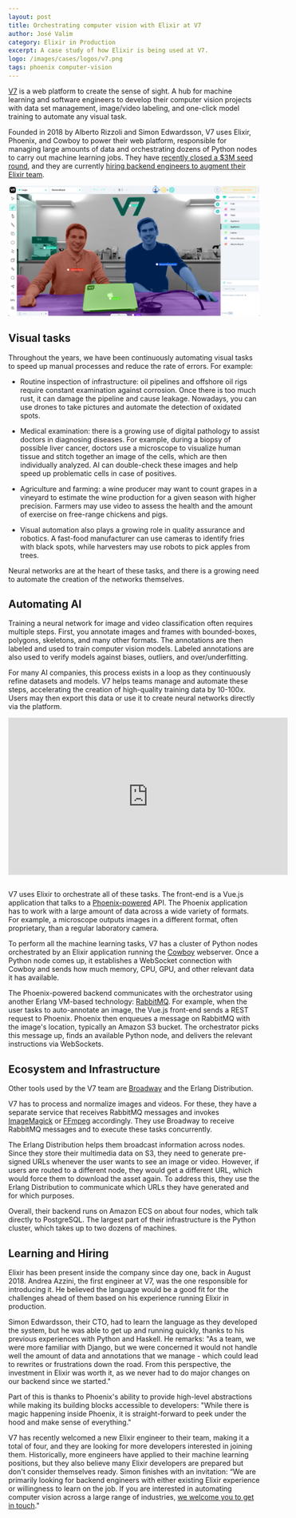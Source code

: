 ```yaml
---
layout: post
title: Orchestrating computer vision with Elixir at V7
author: José Valim
category: Elixir in Production
excerpt: A case study of how Elixir is being used at V7.
logo: /images/cases/logos/v7.png
tags: phoenix computer-vision
---
```


[V7](https://www.v7labs.com) is a web platform to create the sense of sight. A hub for machine learning and software engineers to develop their computer vision projects with data set management, image/video labeling, and one-click model training to automate any visual task.

Founded in 2018 by Alberto Rizzoli and Simon Edwardsson, V7 uses Elixir, Phoenix, and Cowboy to power their web platform, responsible for managing large amounts of data and orchestrating dozens of Python nodes to carry out machine learning jobs. They have [recently closed a $3M seed round](https://www.notion.so/V7-Labs-raises-3-million-to-empower-AI-teams-with-automated-training-data-workflows-2c9b36d2043e44f3b536efae0a204632), and they are currently [hiring backend engineers to augment their Elixir team](https://www.v7labs.com/working-at-v7).

![V7](/images/cases/bg/v7.png)

## Visual tasks

Throughout the years, we have been continuously automating visual tasks to speed up manual processes and reduce the rate of errors. For example:

  * Routine inspection of infrastructure: oil pipelines and offshore oil rigs require constant examination against corrosion. Once there is too much rust, it can damage the pipeline and cause leakage. Nowadays, you can use drones to take pictures and automate the detection of oxidated spots.

  * Medical examination: there is a growing use of digital pathology to assist doctors in diagnosing diseases. For example, during a biopsy of possible liver cancer, doctors use a microscope to visualize human tissue and stitch together an image of the cells, which are then individually analyzed. AI can double-check these images and help speed up problematic cells in case of positives.

  * Agriculture and farming: a wine producer may want to count grapes in a vineyard to estimate the wine production for a given season with higher precision. Farmers may use video to assess the health and the amount of exercise on free-range chickens and pigs.

  * Visual automation also plays a growing role in quality assurance and robotics. A fast-food manufacturer can use cameras to identify fries with black spots, while harvesters may use robots to pick apples from trees.

Neural networks are at the heart of these tasks, and there is a growing need to automate the creation of the networks themselves.

## Automating AI

Training a neural network for image and video classification often requires multiple steps. First, you annotate images and frames with bounded-boxes, polygons, skeletons, and many other formats. The annotations are then labeled and used to train computer vision models. Labeled annotations are also used to verify models against biases, outliers, and over/underfitting.

For many AI companies, this process exists in a loop as they continuously refine datasets and models. V7 helps teams manage and automate these steps, accelerating the creation of high-quality training data by 10-100x. Users may then export this data or use it to create neural networks directly via the platform.

<iframe width="560" height="315" style="margin: 0 auto 30px; display: block" src="https://www.youtube.com/embed/SvihDSAY4TQ" frameborder="0" allow="accelerometer; autoplay; clipboard-write; encrypted-media; gyroscope; picture-in-picture" allowfullscreen></iframe>

V7 uses Elixir to orchestrate all of these tasks. The front-end is a Vue.js application that talks to a [Phoenix-powered](https://phoenixframework.org/) API. The Phoenix application has to work with a large amount of data across a wide variety of formats. For example, a microscope outputs images in a different format, often proprietary, than a regular laboratory camera.

To perform all the machine learning tasks, V7 has a cluster of Python nodes orchestrated by an Elixir application running the [Cowboy](https://github.com/ninenines/cowboy/) webserver. Once a Python node comes up, it establishes a WebSocket connection with Cowboy and sends how much memory, CPU, GPU, and other relevant data it has available.

The Phoenix-powered backend communicates with the orchestrator using another Erlang VM-based technology: [RabbitMQ](https://www.rabbitmq.com/). For example, when the user tasks to auto-annotate an image, the Vue.js front-end sends a REST request to Phoenix. Phoenix then enqueues a message on RabbitMQ with the image's location, typically an Amazon S3 bucket. The orchestrator picks this message up, finds an available Python node, and delivers the relevant instructions via WebSockets.

## Ecosystem and Infrastructure

Other tools used by the V7 team are [Broadway](https://github.com/dashbitco/broadway) and the Erlang Distribution.

V7 has to process and normalize images and videos. For these, they have a separate service that receives RabbitMQ messages and invokes [ImageMagick](https://imagemagick.org/) or [FFmpeg](https://ffmpeg.org/) accordingly. They use Broadway to receive RabbitMQ messages and to execute these tasks concurrently.

The Erlang Distribution helps them broadcast information across nodes. Since they store their multimedia data on S3, they need to generate pre-signed URLs whenever the user wants to see an image or video. However, if users are routed to a different node, they would get a different URL, which would force them to download the asset again. To address this, they use the Erlang Distribution to communicate which URLs they have generated and for which purposes.

Overall, their backend runs on Amazon ECS on about four nodes, which talk directly to PostgreSQL. The largest part of their infrastructure is the Python cluster, which takes up to two dozens of machines.


## Learning and Hiring

Elixir has been present inside the company since day one, back in August 2018. Andrea Azzini, the first engineer at V7, was the one responsible for introducing it. He believed the language would be a good fit for the challenges ahead of them based on his experience running Elixir in production.

Simon Edwardsson, their CTO, had to learn the language as they developed the system, but he was able to get up and running quickly, thanks to his previous experiences with Python and Haskell. He remarks: "As a team, we were more familiar with Django, but we were concerned it would not handle well the amount of data and annotations that we manage - which could lead to rewrites or frustrations down the road. From this perspective, the investment in Elixir was worth it, as we never had to do major changes on our backend since we started."

Part of this is thanks to Phoenix's ability to provide high-level abstractions while making its building blocks accessible to developers: "While there is magic happening inside Phoenix, it is straight-forward to peek under the hood and make sense of everything."

V7 has recently welcomed a new Elixir engineer to their team, making it a total of four, and they are looking for more developers interested in joining them. Historically, more engineers have applied to their machine learning positions, but they also believe many Elixir developers are prepared but don't consider themselves ready. Simon finishes with an invitation: “We are primarily looking for backend engineers with either existing Elixir experience or willingness to learn on the job. If you are interested in automating computer vision across a large range of industries, [we welcome you to get in touch](https://www.v7labs.com/working-at-v7)."
